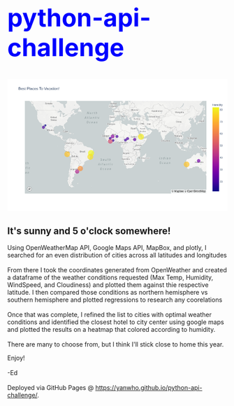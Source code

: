 <h1><span style="color:blue"><h1>python-api-challenge</h1></span></h1>
<div><img src="figures/hotel_map.png" height:50px/></div>
<h2>It's sunny and 5 o'clock somewhere!</h2>

Using OpenWeatherMap API, Google Maps API, MapBox, and plotly, I searched for an even distribution of cities across all latitudes and longitudes</br>
<br>From there I took the coordinates generated from OpenWeather and created a dataframe of the weather conditions requested (Max Temp, Humidity, WindSpeed, and Cloudiness) and plotted them against thie respective latitude.  I then compared those conditions as northern hemisphere vs southern hemisphere and plotted regressions to research any coorelations</br>
<br>Once that was complete, I refined the list to cities with optimal weather conditions and identified the closest hotel to city center using google maps and plotted the results on a heatmap that colored according to humidity.</br>
<br>There are many to choose from, but I think I'll stick close to home this year.</br>


Enjoy!<br></br>
-Ed
<br></br>
Deployed via GitHub Pages @ https://yanwho.github.io/python-api-challenge/.